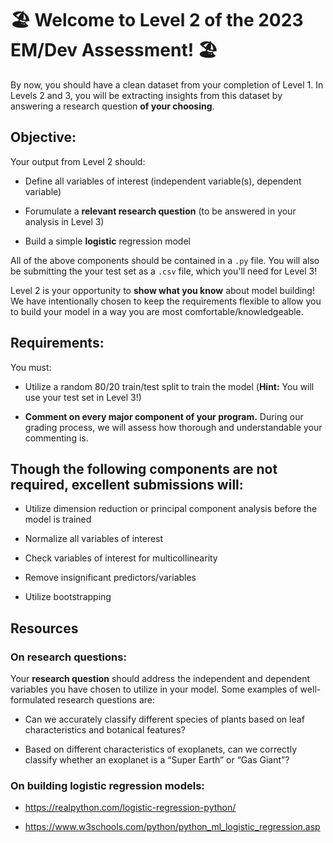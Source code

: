 # 🏖️ Welcome to Level 2 of the 2023 EM/Dev Assessment! 🏖️

By now, you should have a clean dataset from your completion of Level 1. In Levels 2 and 3, you will be extracting insights from this dataset by answering a research question **of your choosing**.

## Objective:

Your output from Level 2 should:

- Define all variables of interest (independent variable(s), dependent variable)

- Forumulate a **relevant research question** (to be answered in your analysis in Level 3)

- Build a simple **logistic** regression model

All of the above components should be contained in a `.py` file. You will also be submitting the your test set as a `.csv` file, which you'll need for Level 3!

Level 2 is your opportunity to **show what you know** about model building! We have intentionally chosen to keep the requirements flexible to allow you to build your model in a way you are most comfortable/knowledgeable.

## Requirements:

You must:

- Utilize a random 80/20 train/test split to train the model (**Hint:** You will use your test set in Level 3!)

- **Comment on every major component of your program.** During our grading process, we will assess how thorough and understandable your commenting is.

## Though the following components are not required, excellent submissions will:

- Utilize dimension reduction or principal component analysis before the model is trained

- Normalize all variables of interest

- Check variables of interest for multicollinearity

- Remove insignificant predictors/variables

- Utilize bootstrapping

## Resources

### On research questions:

Your **research question** should address the independent and dependent variables you have chosen to utilize in your model. Some examples of well-formulated research questions are:

- Can we accurately classify different species of plants based on leaf characteristics and botanical features?

- Based on different characteristics of exoplanets, can we correctly classify whether an exoplanet is a “Super Earth” or “Gas Giant”?

### On building logistic regression models:

- https://realpython.com/logistic-regression-python/

- https://www.w3schools.com/python/python_ml_logistic_regression.asp






